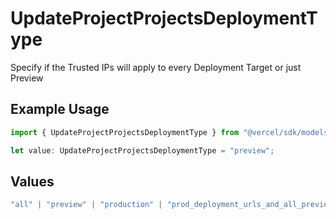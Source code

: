 # UpdateProjectProjectsDeploymentType

Specify if the Trusted IPs will apply to every Deployment Target or just Preview

## Example Usage

```typescript
import { UpdateProjectProjectsDeploymentType } from "@vercel/sdk/models/updateprojectop.js";

let value: UpdateProjectProjectsDeploymentType = "preview";
```

## Values

```typescript
"all" | "preview" | "production" | "prod_deployment_urls_and_all_previews"
```
